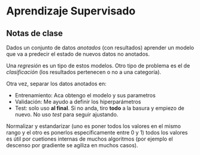 # Aprendizaje Supervisado 

## Notas de clase

Dados un conjunto de datos _anotados_ (con resultados) aprender un modelo que va a predecir el estado de nuevos datos no anotados.  

Una _regresión_ es un tipo de estos modelos.
Otro tipo de problema es el de _clasificación_ (los resultados pertenecen o no a una categoría).  

Otra vez, separar los datos anotados en:
 - Entrenamiento: Aca obtengo el modelo y sus parametros
 - Validación: Me ayudo a definir los hiperparámetros
 - Test: solo uso **al final**. Si no anda, tiro **todo** a la basura y empiezo de nuevo. No uso _test_ para seguir ajustando.


Normalizar y estandarizar (uno es poner todos los valores en el mismo rango y el otro es ponerlos específicamente entre 0 y 1) todos los valores es útil por cuetiones internas de muchos algoritmos (por ejemplo el descenso por gradiente se agiliza en muchos casos).  

